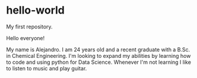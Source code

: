 # hello-world
My first repository.

Hello everyone!

My name is Alejandro.  I am 24 years old and a recent graduate with a B.Sc. in Chemical Engineering.
I'm looking to expand my abilities by learning how to code and using python for Data Science.
Whenever I'm not learning I like to listen to music and play guitar.
